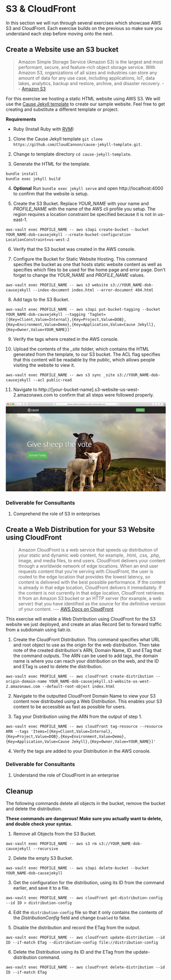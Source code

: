 # S3 & CloudFront

In this section we will run through several exercises which showcase AWS S3 and CloudFront. Each exercise builds on the previous so make sure you understand each step before moving onto the next.

## Create a Website use an S3 bucket

> Amazon Simple Storage Service (Amazon S3) is the largest and most performant, secure, and feature-rich object storage service. With Amazon S3, organizations of all sizes and industries can store any amount of data for any use case, including applications, IoT, data lakes, analytics, backup and restore, archive, and disaster recovery. -- [Amazon S3](https://aws.amazon.com/s3/)

For this exercise we hosting a static HTML website using AWS S3. We will use the [Cause Jekyll template](https://github.com/CloudCannon/cause-jekyll-template) to create our sample website. Feel free to get creating and substitute a different template or project.

**Requirements**
- Ruby (Install Ruby with [RVM](https://rvm.io/))


1. Clone the Cause Jekyll template `git clone https://github.com/CloudCannon/cause-jekyll-template.git`.

2. Change to template directory `cd cause-jekyll-template`.

3. Generate the HTML for the template.
```
bundle install
bundle exec jekyll build
```

4. **Optional** Run `bundle exec jekyll serve` and open http://localhost:4000 to confirm that the website is setup.

5. Create the S3 Bucket. Replace *YOUR_NAME* with your name and *PROFILE_NAME* with the name of the AWS cli profile you setup. The region requires a location constraint be specified because it is not in us-east-1.
```
aws-vault exec PROFILE_NAME -- aws s3api create-bucket --bucket YOUR_NAME-dob-causejekyll --create-bucket-configuration LocationConstraint=us-west-2
```

6. Verify that the S3 bucket was created in the AWS console.

7. Configure the Bucket for Static Website Hosting. This command specifies the bucket as one that hosts static website content as well as specifies which files to be used for the home page and error page. Don't forget to change the *YOUR_NAME* and *PROFILE_NAME* values.
```
aws-vault exec PROFILE_NAME -- aws s3 website s3://YOUR_NAME-dob-causejekyll --index-document index.html --error-document 404.html
```

8. Add tags to the S3 Bucket.
```
aws-vault exec PROFILE_NAME -- aws s3api put-bucket-tagging --bucket YOUR_NAME-dob-causejekyll --tagging 'TagSet=[{Key=Client,Value=Internal},{Key=Project,Value=DOB},{Key=Environment,Value=Demo},{Key=Application,Value=Cause Jekyll},{Key=Owner,Value=YOUR_NAME}]'
```
9. Verify the tags where created in the AWS console.

10. Upload the contents of the *_site* folder, which contains the HTML generated from the template, to our S3 bucket. The ACL flag specifies that this content will be readable by the public, which allows people visiting the website to view it.
```
aws-vault exec PROFILE_NAME -- aws s3 sync _site s3://YOUR_NAME-dob-causejekyll --acl public-read
```

11. Navigate to http://[your-bucket-name].s3-website-us-west-2.amazonaws.com to confirm that all steps were followed properly.

<center>

  ![](img6/s3.png)

</center>

### Deliverable for Consultants

1. Comprehend the role of S3 in enterprises

## Create a Web Distribution for your S3 Website using CloudFront

> Amazon CloudFront is a web service that speeds up distribution of your static and dynamic web content, for example, .html, .css, .php, image, and media files, to end users. CloudFront delivers your content through a worldwide network of edge locations. When an end user requests content that you're serving with CloudFront, the user is routed to the edge location that provides the lowest latency, so content is delivered with the best possible performance. If the content is already in that edge location, CloudFront delivers it immediately. If the content is not currently in that edge location, CloudFront retrieves it from an Amazon S3 bucket or an HTTP server (for example, a web server) that you have identified as the source for the definitive version of your content.
 --- [AWS Docs on CloudFront](https://docs.aws.amazon.com/cloudfront/index.html#lang/en_us)

This exercise will enable a Web Distribution using CloudFront for the S3 website we just
 deployed, and create an alias Record Set to forward traffic from a subdomain using liatr.io.

1. Create the CloudFront Distribution. This command specifies what URL and root object to use as the origin for the web distribution. Then take note of the created distribution's ARN, Domain Name, ID and ETag that the command outputs. The ARN can be used to add tags, the domain name is where you can reach your distribution on the web, and the ID and ETag is used to delete the distribution.
```
aws-vault exec PROFILE_NAME -- aws cloudfront create-distribution --origin-domain-name YOUR_NAME-dob-causejekyll.s3-website-us-west-2.amazonaws.com --default-root-object index.html
```

2. Navigate to the outputted CloudFront Domain Name to view your S3 content now distributed using a Web Distribution. This enables your S3 content to be accessible as fast as possible for users.

3. Tag your Distribution using the ARN from the output of step 1.
```
aws-vault exec PROFILE_NAME -- aws cloudfront tag-resource --resource ARN --tags 'Items=[{Key=Client,Value=Internal},{Key=Project,Value=DOB},{Key=Environment,Value=Demo},{Key=Application,Value=Cause Jekyll},{Key=Owner,Value=YOUR_NAME}]'
```

4. Verify the tags are added to your Distribution in the AWS console.

### Deliverable for Consultants

1. Understand the role of CloudFront in an enterprise


## Cleanup

The following commands delete all objects in the bucket, remove the bucket and delete the distribution.

**These commands are dangerous! Make sure you actually want to delete, and double check your syntax.**

1. Remove all Objects from the S3 Bucket.
```
aws-vault exec PROFILE_NAME -- aws s3 rm s3://YOUR_NAME-dob-causejekyll --recursive
```

2. Delete the empty S3 Bucket.
```
aws-vault exec PROFILE_NAME -- aws s3api delete-bucket --bucket YOUR_NAME-dob-causejekyll
```

3. Get the configuration for the distribution, using its ID from the command earlier, and save it to a file.
```
aws-vault exec PROFILE_NAME -- aws cloudfront get-distribution-config --id ID > distribution-config
```

4. Edit the `distribution-config` file so that it only contains the contents of the *DistributionConfig* field and change `Enabled` to false.

5. Disable the distribution and record the ETag from the output.
```
aws-vault exec PROFILE_NAME -- aws cloudfront update-distribution --id ID --if-match ETag --distribution-config file://distribution-config
```

6. Delete the Distribution using its ID and the ETag from the update-distribution command.
```
aws-vault exec PROFILE_NAME -- aws cloudfront delete-distribution --id ID --if-match ETag
```
